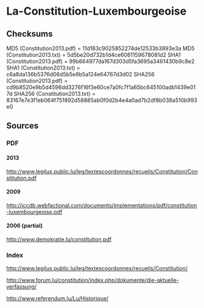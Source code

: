 # La-Constitution-Luxembourgeoise

## Checksums
MD5       (Constitution2013.pdf) = 11d183c9025852274de12533b3893e3a
MD5       (Constitution2013.txt) = 5d5be20d732b1d4ce6061159678081d2
SHA1      (Constitution2013.pdf) = 99b664977da167d303d5fa3695a3461430b9c8e2
SHA1      (Constitution2013.txt) = c6a8da136b5376d06d5b5e8b5a124e64767d3d02
SHA256    (Constitution2013.pdf) = cd9b8520e9b5d4596dd3276f16f3e60ce7a0fc7f1a65bc645100adb1439e017d
SHA256    (Constitution2013.txt) = 83167e7e3f1eb064f751892d58885ab0f0d2b4e4a0ad7b2df8b038a510b993e0

## Sources

### PDF
#### 2013
http://www.legilux.public.lu/leg/textescoordonnes/recueils/Constitution/Constitution.pdf

#### 2009
http://iccdb.webfactional.com/documents/implementations/pdf/constitution-luxembourgeoise.pdf

#### 2006 (partial)
http://www.demokratie.lu/constitution.pdf

### Index
http://www.legilux.public.lu/leg/textescoordonnes/recueils/Constitution/


http://www.forum.lu/constitution/index.php/dokumente/die-aktuelle-verfassung/

http://www.referendum.lu/Lu/Historique/